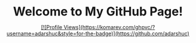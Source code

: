<p align="center">
  <b><font size="6">Welcome to My GitHub Page!</font></b>
</p>
<p align="center">
  <a href="https://github.com/adarshUC/adarshUC/blob/main/cycle.gif">
    [![Profile Views](https://komarev.com/ghpvc/?username=adarshuc&style=for-the-badge)](https://github.com/adarshuc)
  </a>
</p>
